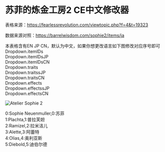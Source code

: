 # 苏菲的炼金工房2 CE中文修改器

表格来源：https://fearlessrevolution.com/viewtopic.php?f=4&t=19323

数据来源对照：https://barrelwisdom.com/sophie2/items/ja

本表格含有EN JP CN，默认为中文，如果你想更改语言如下图修改对应序号即可<br>
Dropdown.itemIDs<br>
Dropdown.itemIDsJP<br>
Dropdown.itemIDsCN<br>
Dropdown.traits<br>
Dropdown.traitssJP<br>
Dropdown.traitsCN<br>
Dropdown.effects<br>
Dropdown.effectssJP<br>
Dropdown.effectsCN<br>

<img src="https://imgur.com/0OQ9Lq3.jpg" alt="Atelier Sophie 2"/>

0:Sophie Neuenmuller,0:苏菲<br>
1:Plachta,1:普拉芙妲<br>
2:Ramizel,2:拉米洁儿<br>
3:Alette,3:阿蕾特<br>
4:Olias,4:奥利亚斯<br>
5:Diebold,5:迪伯尔德<br>
